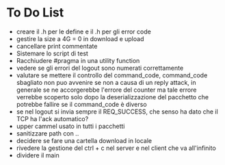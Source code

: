 # To Do List

* creare il .h per le define e il .h per gli error code
* gestire la size a 4G = 0 in download e upload
* cancellare print commentate
* Sistemare lo script di test
* Racchiudere #pragma in una utility function
* vedere se gli errori del logout sono numerati correttamente
* valutare se mettere il controllo del command_code, command_code sbagliato non puo avvenire se non a causa di un reply attack, in generale se ne accorgerebbe l'errore del counter ma tale errore verrebbe scoperto solo dopo
la deserializzazione del pacchetto che potrebbe fallire se il command_code è diverso
* se nel logout si invia sempre il REQ_SUCCESS, che senso ha dato che il TCP ha l'ack automatico?
* upper cammel usato in tutti i pacchetti
* sanitizzare path con ..
* decidere se fare una cartella download in locale
* rivedere la gestione del ctrl + c nel server e nel client che va all'infinito
* dividere il main